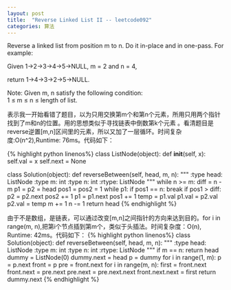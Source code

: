 ```yaml
---
layout: post
title:  "Reverse Linked List II -- leetcode092"
categories: 算法
---
```

Reverse a linked list from position m to n. Do it in-place and in one-pass.
For example:

Given 1->2->3->4->5->NULL, m = 2 and n = 4,

return 1->4->3->2->5->NULL.

Note:
Given m, n satisfy the following condition:  
1 ≤ m ≤ n ≤ length of list.


表示我一开始看错了题目，以为只用交换第m个和第n个元素，所用只用两个指针找到了m和n的位置。用的思想类似于寻找链表中倒数第k个元素 。看清题目是reverse逆置[m,n]区间里的元素，所以又加了一层循环。时间复杂度:O(n^2),Runtime: 76ms。代码如下：

{% highlight python linenos%}
class ListNode(object):
    def __init__(self, x):
        self.val = x
        self.next = None

class Solution(object):
    def reverseBetween(self, head, m, n):
        """
        :type head: ListNode
        :type m: int
        :type n: int
        :rtype: ListNode
        """
        while n >= m:
            diff = n - m
            p1 = p2 = head
            pos1 = pos2 = 1
            while p1:
                if pos1 == n:
                    break
                if pos1 > diff:
                    p2 = p2.next
                    pos2 += 1
                p1 = p1.next
                pos1 += 1
            temp = p1.val
            p1.val = p2.val
            p2.val = temp
            m += 1
            n -= 1
        return head
{% endhighlight %}

由于不是数组，是链表，可以通过改变[m,n]之间指针的方向来达到目的。for i in range(m, n),把第i个节点插到第m个，类似于头插法。时间复杂度：O(n), Runtime: 42ms。代码如下：
{% highlight python linenos%}
class Solution(object):
    def reverseBetween(self, head, m, n):
        """
        :type head: ListNode
        :type m: int
        :type n: int
        :rtype: ListNode
        """
        if m == n:
            return head
        dummy = ListNode(0)
        dummy.next = head
        p = dummy
        for i in range(1, m):
            p = p.next
        front = p
        pre = front.next
        for i in range(m, n):
            first = front.next
            front.next = pre.next
            pre.next = pre.next.next
            front.next.next = first
        return dummy.next
{% endhighlight %}
